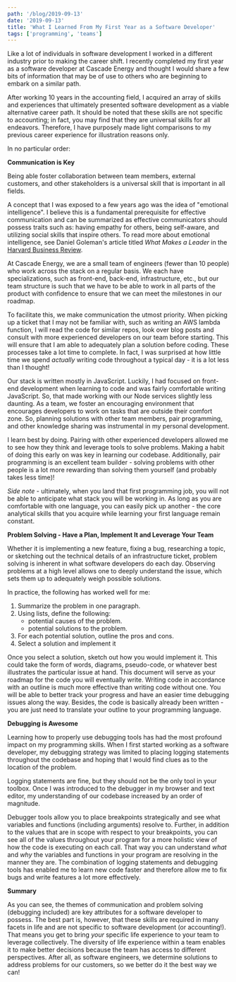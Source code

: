 ```yaml
---
path: '/blog/2019-09-13'
date: '2019-09-13'
title: 'What I Learned From My First Year as a Software Developer'
tags: ['programming', 'teams']
---
```


Like a lot of individuals in software development I worked in a different industry prior to making the career shift. I recently completed my first year as a software developer at Cascade Energy and thought I would share a few bits of information that may be of use to others who are beginning to embark on a similar path.

After working 10 years in the accounting field, I acquired an array of skills and experiences that ultimately presented software development as a viable alternative career path. It should be noted that these skills are not specific to accounting; in fact, you may find that they are universal skills for all endeavors. Therefore, I have purposely made light comparisons to my previous career experience for illustration reasons only.

In no particular order:

**Communication is Key**

Being able foster collaboration between team members, external customers, and other stakeholders is a universal skill that is important in all fields.

A concept that I was exposed to a few years ago was the idea of "emotional intelligence". I believe this is a fundamental prerequisite for effective communication and can be summarized as effective communicators should possess traits such as: having empathy for others, being self-aware, and utilizing social skills that inspire others. To read more about emotional intelligence, see Daniel Goleman's article titled _What Makes a Leader_ in the [Harvard Business Review](https://hbr.org/2004/01/what-makes-a-leader).

At Cascade Energy, we are a small team of engineers (fewer than 10 people) who work across the stack on a regular basis. We each have specializations, such as front-end, back-end, infrastructure, etc., but our team structure is such that we have to be able to work in all parts of the product with confidence to ensure that we can meet the milestones in our roadmap.

To facilitate this, we make communication the utmost priority. When picking up a ticket that I may not be familiar with, such as writing an AWS lambda function, I will read the code for similar repos, look over blog posts and consult with more experienced developers on our team before starting. This will ensure that I am able to adequately plan a solution before coding. These processes take a lot time to complete. In fact, I was surprised at how little time we spend _actually_ writing code throughout a typical day - it is a lot less than I thought!

Our stack is written mostly in JavaScript. Luckily, I had focused on front-end development when learning to code and was fairly comfortable writing JavaScript. So, that made working with our Node services slightly less daunting. As a team, we foster an encouraging environment that encourages developers to work on tasks that are outside their comfort zone. So, planning solutions with other team members, pair programming, and other knowledge sharing was instrumental in my personal development.

I learn best by doing. Pairing with other experienced developers allowed me to see how they think and leverage tools to solve problems. Making a habit of doing this early on was key in learning our codebase. Additionally, pair programming is an excellent team builder - solving problems with other people is a lot more rewarding than solving them yourself (and probably takes less time)!

_Side note_ - ultimately, when you land that first programming job, you will not be able to anticipate what stack you will be working in. As long as you are comfortable with one language, you can easily pick up another - the core analytical skills that you acquire while learning your first language remain constant.

**Problem Solving - Have a Plan, Implement It and Leverage Your Team**

Whether it is implementing a new feature, fixing a bug, researching a topic, or sketching out the technical details of an infrastructure ticket, problem solving is inherent in what software developers do each day. Observing problems at a high level allows one to deeply understand the issue, which sets them up to adequately weigh possible solutions.

In practice, the following has worked well for me:

1. Summarize the problem in one paragraph.
2. Using lists, define the following:
   - potential causes of the problem.
   - potential solutions to the problem.
3. For each potential solution, outline the pros and cons.
4. Select a solution and implement it

Once you select a solution, sketch out how you would implement it. This could take the form of words, diagrams, pseudo-code, or whatever best illustrates the particular issue at hand. This document will serve as your roadmap for the code you will eventually write. Writing code in accordance with an outline is much more effective than writing code without one. You will be able to better track your progress and have an easier time debugging issues along the way. Besides, the code is basically already been written - you are just need to translate your outline to your programming language.

**Debugging is Awesome**

Learning how to properly use debugging tools has had the most profound impact on my programming skills. When I first started working as a software developer, my debugging strategy was limited to placing logging statements throughout the codebase and hoping that I would find clues as to the location of the problem.

Logging statements are fine, but they should not be the only tool in your toolbox. Once I was introduced to the debugger in my browser and text editor, my understanding of our codebase increased by an order of magnitude.

Debugger tools allow you to place breakpoints strategically and see what variables and functions (including arguments) resolve to. Further, in addition to the values that are in scope with respect to your breakpoints, you can see all of the values throughout your program for a more holistic view of how the code is executing on each call. That way you can understand _what_ and _why_ the variables and functions in your program are resolving in the manner they are. The combination of logging statements and debugging tools has enabled me to learn new code faster and therefore allow me to fix bugs and write features a lot more effectively.

**Summary**

As you can see, the themes of communication and problem solving (debugging included) are key attributes for a software developer to possess. The best part is, however, that these skills are required in many facets in life and are not specific to software development (or accounting!). That means you get to bring _your_ specific life experience to your team to leverage collectively. The diversity of life experience within a team enables it to make better decisions because the team has access to different perspectives. After all, as software engineers, we determine solutions to address problems for our customers, so we better do it the best way we can!
